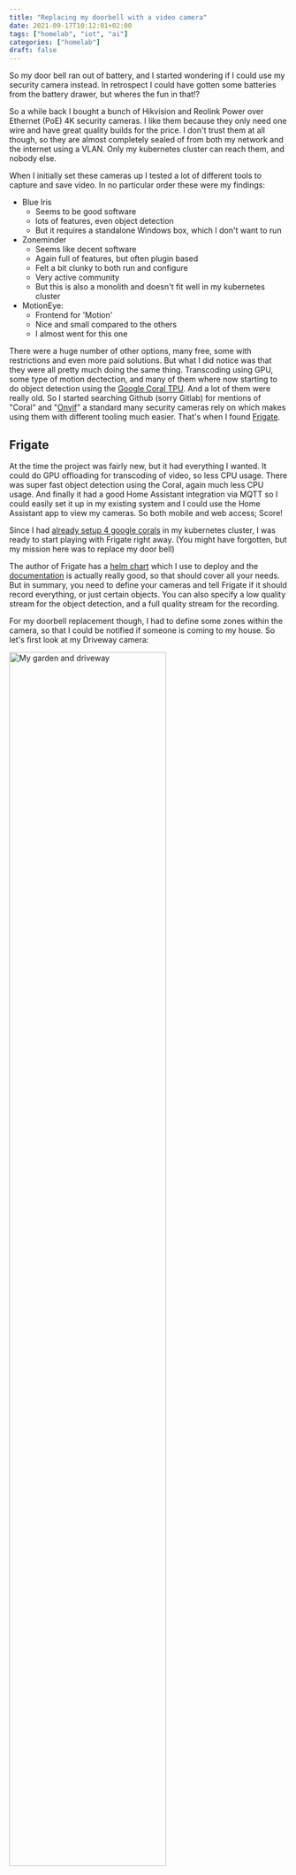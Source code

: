 ```yaml
---
title: "Replacing my doorbell with a video camera"
date: 2021-09-17T10:12:01+02:00
tags: ["homelab", "iot", "ai"]
categories: ["homelab"]
draft: false
---
```


So my door bell ran out of
battery, and I started wondering if I could use my security camera instead. In
retrospect I could have gotten some batteries from the battery drawer, but
wheres the fun in that!?

So a while back I bought a bunch of Hikvision and Reolink Power over Ethernet (PoE)
4K security cameras. I like them because they only need one wire and have great
quality builds for the price. I don't trust them at all though, so they are
almost completely sealed of from both my network and the internet using a VLAN.
Only my kubernetes cluster can reach them, and nobody else.

When I initially set these cameras up I tested a
lot of different tools to capture and save video. In no particular order these
were my findings:

  - Blue Iris
    - Seems to be good software
    - lots of features, even object detection
    - But it requires a standalone Windows box, which I don't want to run
  - Zoneminder
    - Seems like decent software
    - Again full of features, but often plugin based
    - Felt a bit clunky to both run and configure
    - Very active community
    - But this is also a monolith and doesn't fit well in my kubernetes cluster
  - MotionEye:
    - Frontend for 'Motion'
    - Nice and small compared to the others
    - I almost went for this one

There were a huge number of other options, many free, some with restrictions and
even more paid solutions. But what I did notice was that they were all pretty
much doing the same thing. Transcoding using GPU, some type of motion
dectection, and many of them where now starting to do object detection using the
[Google Coral TPU](https://coral.ai/). And a lot of them were really old.
So I started searching Github (sorry
Gitlab) for mentions of "Coral" and "[Onvif](https://www.onvif.org/)" a standard
many security cameras rely on which makes using them with different tooling much
easier. That's when I found
[Frigate](https://github.com/blakeblackshear/frigate).

## Frigate

At the time the project was fairly new, but it had everything I wanted. It could
do GPU offloading for transcoding of video, so less CPU usage. There was super
fast object detection using the Coral, again much less CPU usage. And finally it
had a good Home Assistant integration via MQTT so I could easily set it up in my
existing system and I could use the Home Assistant app to view my cameras. So
both mobile and web access; Score!

Since I had [already setup 4 google
corals](https://blog.brujordet.no/post/homelab/using_custom_hardware_in_kubernetes/)
in my kubernetes cluster, I was ready to start playing with Frigate right away. (You might
have forgotten, but my mission here was to replace my door bell)

The author of Frigate has a [helm
chart](https://github.com/blakeblackshear/blakeshome-charts/) which I use to
deploy and the [documentation](https://blakeblackshear.github.io/frigate/) is
actually really good, so that should cover all your needs. But in summary, you
need to define your cameras and tell Frigate if it should record everything, or
just certain objects. You can also specify a low quality stream for the object
detection, and a full quality stream for the recording.

For my doorbell replacement though, I had to define some zones within the
camera, so that I could be notified if someone is coming to my house.
So let's first look at my Driveway camera:

<img src="/hagen.png" alt="My garden and driveway" width="75%"/>

You might think that it's a bit weirdly angled, but that's intentional. I want to
get both the parking area in front of the house, the beginning of the drive way,
and the entrance to the veranda. You might also notice that there is a huge
problem here with motion detection, the trampoline. So to stop the kids and the
trees from triggering the motion detection I've added a some masks:

<img src="/masks.png" alt="My garden and driveway" width="75%"/>

Now only things that are visible here can trigger the motion detection. I did not
anticipate that my wife would plant more trees along the road, so I might have to deal with that soon.

The final step is to add zones, so Frigate can tell me in what area an object
has been detected.

<img src="/zones.png" alt="My garden and driveway" width="75%"/>

So the bluish zone to the left is "parking", the orange zone on the top is
"road" and finally at the yellow zone at the bottom is "veranda". Now frigate will
send MQTT messages every time it detects movement. It could be only
movement and no objects, or multiple objects all at once. The JSON payload in
the MQTT message will have two objects which are Before and After. So if a
person walks into the "road" zone, I'll get an MQTT message with an event saying
that 'Before' there was nothing anywhere, but 'After' there was a 'Person' in
the zone 'Road'. This makes it very easy to write simple automations in Home
Assistant like so:

```yaml
- id: arrival_notification
  alias: Notify that something has arrived
  description: ''
  trigger:
  - platform: mqtt
    topic: frigate/events
  condition:
  - condition: template
    value_template: '{{ trigger.payload_json["after"]["label"] in ["person","car"]}}'
  - condition: template
    value_template: '{{ "road" in trigger.payload_json["before"]["current_zones"]}}'
  - condition: template
    value_template: '{{ "parking" in trigger.payload_json["after"]["current_zones"]}}'
  action:
  - service: notify.notify
    data_template:
      message: A {{ trigger.payload_json['after']['label'] }} has arrived
      data:
        attachment:
          url: https://hassio.example.com/api/frigate/notifications/{{trigger.payload_json['after']['id']}}/thumbnail.jpg
          content-type: png
          hide-thumbnail: false
  - service: tts.google_translate_say
    data_template:
      entity_id: media_player.livingroom_speaker
      message: A {{trigger.payload_json['after']['label']}} has arrived.
```

So this automation is triggered by an MQTT message on the 'frigate/events'
topic, and checks if a person or a car is detected in the 'After' object. We
also check if the object was first in the 'Road' zone and later in the 'Parking'
zone. Meaning this object is actually coming towards the house. And finally, we
send a notification to my phone, with a thumbnail of the object. I also have a
speaker in the living room announcing these events, because I like robot voices
:D

There's also a reverse automation to alert me when something is leaving,
but that one doesn't really help me with the 'doorbell ran out of battery'
situation.

Frigate uses a pre-trained model for the object detection which works really
well for most things I've tried. It also has a lot of objects I haven't bothered
testing, but I'm still waiting for it to detect motion from
a toaster though. It's probably an ominous sign.

Let's instead finish off by watching an event unfold:

<img src="/frigate.gif" alt="My garden and driveway" width="75%"/>

As I'm walking in the 'Road' zone Frigate quickly identifies me as a person with 77%
accuracy. This event alone does nothing for my automation, but as I pop out behind those trees I'm
again identified now with 84% accuracy as I enter the 'Parking' zone. This
triggers my Home Assistant automation and a notification is sent to my phone:

<img src="/person.jpeg" alt="My person being detected" width="75%"/>

The notification is in Norwegian on the screenshot from my phone, but it says
"A person has arrived".

Frigate has been rock solid for me for almost a year now, and
there are lot's of cool features in the pipeline and on the drawing board. One
thing I'm particularly interested in is license plate detection on cars, so I
can know if it's my wife that have just arrived or if it's the pizza delivery
guy. Both are great, but one has pizza!

Unfortunately that is a risky landscape with regards to privacy so it might
be hard to get right. If you have a camera lying around I really recommend you give this
a try, as you can even get the object detection without the Coral, at the
cost of higher CPU usage.
